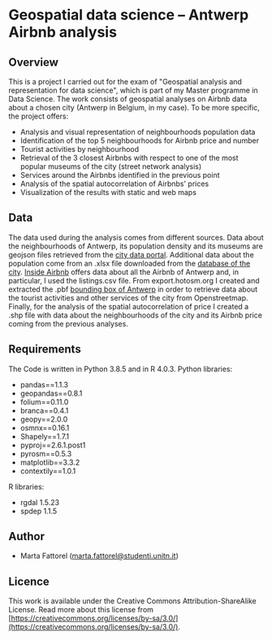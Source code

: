 # Geospatial data science – Antwerp Airbnb analysis

## Overview
This is a project I carried out for the exam of "Geospatial analysis and representation for data science", which is part of my Master programme in Data Science. 
The work consists of geospatial analyses on Airbnb data about a chosen city (Antwerp in Belgium, in my case). To be more specific, the project offers:
* Analysis and visual representation of neighbourhoods population data
* Identification of the top 5 neighbourhoods for Airbnb price and number
* Tourist activities by neighbourhood 
* Retrieval of the 3 closest Airbnbs with respect to one of the most popular museums of the city (street network analysis)
* Services around the Airbnbs identified in the previous point
* Analysis of the spatial autocorrelation of Airbnbs' prices
* Visualization of the results with static and web maps


## Data
The data used during the analysis comes from different sources. Data about the neighbourhoods of Antwerp, its population density and its museums are geojson files retrieved from the [city data portal](https://portaal-stadantwerpen.opendata.arcgis.com/). Additional data about the population come from an .xlsx file downloaded from the [database of the city](https://stadincijfers.antwerpen.be/databank). [Inside Airbnb](http://insideairbnb.com/get-the-data.html) offers data about all the Airbnb of Antwerp and, in particular, I used the listings.csv file. From export.hotosm.org I created and extracted the .pbf [bounding box of Antwerp](https://export.hotosm.org/en/v3/exports/b0f5f5b5-935b-45d6-a890-22d521e4c9de) in order to retrieve data about the tourist activities and other services of the city from Openstreetmap. Finally, for the analysis of the spatial autocorrelation of price I created a .shp file with data about the neighbourhoods of the city and its Airbnb price coming from the previous analyses.

## Requirements
The Code is written in Python 3.8.5 and in R 4.0.3.
Python libraries:
* pandas==1.1.3
* geopandas==0.8.1
* folium==0.11.0
* branca==0.4.1
* geopy==2.0.0
* osmnx==0.16.1
* Shapely==1.7.1
* pyproj==2.6.1.post1
* pyrosm==0.5.3
* matplotlib==3.3.2
* contextily==1.0.1

R libraries:
* rgdal 1.5.23
* spdep 1.1.5

## Author

* Marta Fattorel (marta.fattorel@studenti.unitn.it)

## Licence

This work is available under the Creative Commons Attribution-ShareAlike License. Read more about this license from [https://creativecommons.org/licenses/by-sa/3.0/](https://creativecommons.org/licenses/by-sa/3.0/).
